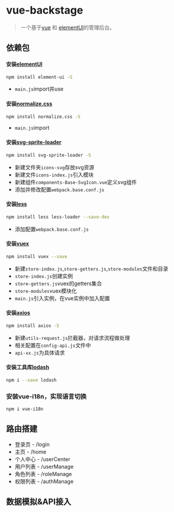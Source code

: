 # vue-backstage

> 一个基于[vue](https://github.com/vuejs/vue) 和 [elementUI](https://github.com/ElemeFE/element)的管理后台。

## 依赖包
#### 安装[elementUI](http://element-cn.eleme.io/#/zh-CN)
```bash
npm install element-ui -S
```
* `main.js`import并use

#### 安装[normalize.css](http://necolas.github.io/normalize.css/)
```bash
npm install normalize.css -S
```

* `main.js`import

#### 安装[svg-sprite-loader](https://www.npmjs.com/package/svg-sprite-loader)
```bash
npm install svg-sprite-loader -S
```

* 新建文件夹`icons-svg`存放svg资源
* 新建文件`icons-index.js`引入模块
* 新建组件`components-Base-SvgIcon.vue`定义svg组件
* 添加并修改配置`webpack.base.conf.js`

#### 安装[less](http://lesscss.cn/)
```bash
npm install less less-loader --save-dev
```

* 添加配置`webpack.base.conf.js`

#### 安装[vuex](https://vuex.vuejs.org/zh-cn/)
```bash
npm install vuex --save
```

* 新建`store-index.js`,`store-getters.js`,`store-modules`文件和目录
* `store-index.js`创建实例
* `store-getters.js`vuex的getters集合
* `store-modules`vuex模块化
* `main.js`引入实例，在vue实例中加入配置

#### 安装[axios](https://www.kancloud.cn/yunye/axios/234845)
```bash
npm install axios -S
```
* 新建`utils-request.js`拦截器，对请求流程做处理
* 相关配置在`config-api.js`文件中
* `api-xx.js`为具体请求

#### 安装工具库[lodash](https://www.lodashjs.com/)
```bash
npm i --save lodash
```

### 安装vue-i18n，实现语言切换
```bash
npm i vue-i18n
```
## 路由搭建
* 登录页 - /login
* 主页 - /home
* 个人中心 - /userCenter
* 用户列表 - /userManage
* 角色列表 - /roleManage
* 权限列表 - /authManage
## 数据模拟&API接入